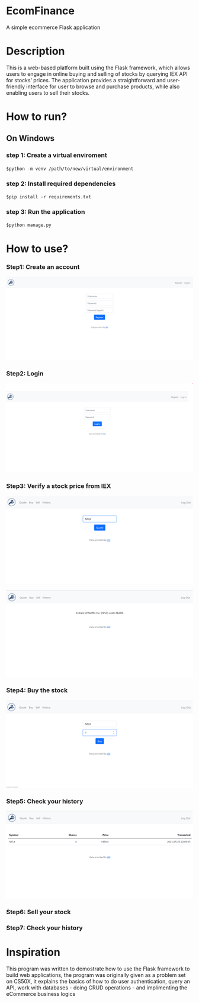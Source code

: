 # EcomFinance
A simple ecommerce Flask application

# Description

This is a web-based platform built using the Flask framework, which allows users to engage in online buying and selling of stocks by querying IEX API for stocks’ prices. The application provides a straightforward and user-friendly interface for user to browse and purchase products, while also enabling users to sell their stocks.

# How to run?

## On Windows
### step 1: Create a virtual enviroment
  `$python -m venv /path/to/new/virtual/environment`
### step 2: Install required dependencies
  `$pip install -r requirements.txt`
### step 3: Run the application
  `$python manage.py`
  
# How to use? 

### Step1: Create an account
  ![Alt text](ux/register-page.png)
  
### Step2: Login
  ![Alt text](ux/login-page.png)
  
### Step3: Verify a stock price from IEX
  ![Alt text](ux/quote-page.png)
  
  ![Alt text](ux/quoted-page.png)
  
### Step4: Buy the stock
  ![Alt text](ux/buy-page.png)
  
### Step5: Check your history
  ![Alt text](ux/history-page.png)
  
### Step6: Sell your stock
### Step7: Check your history

# Inspiration
This program was written to demostrate how to use the Flask framework to build web applications, the program was originally given as a problem set on CS50X, it explains the basics of how to do user authentication, query an API, work with databases - doing CRUD operations - and implimenting the eCommerce business logics
